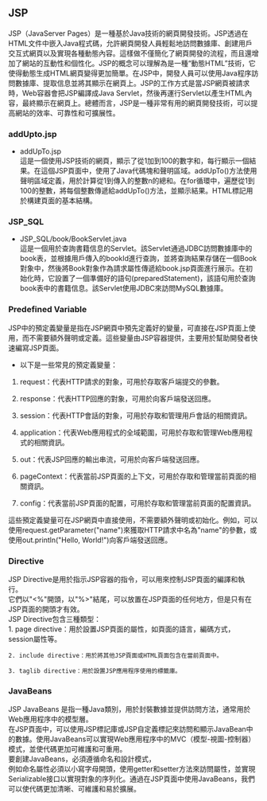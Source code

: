 ## JSP
JSP（JavaServer Pages）是一種基於Java技術的網頁開發技術。JSP透過在HTML文件中嵌入Java程式碼，允許網頁開發人員輕鬆地訪問數據庫、創建用戶交互式網頁以及實現各種動態內容。這樣做不僅簡化了網頁開發的流程，而且還增加了網站的互動性和個性化。JSP的概念可以理解為是一種“動態HTML”技術，它使得動態生成HTML網頁變得更加簡單。在JSP中，開發人員可以使用Java程序訪問數據庫、提取信息並將其顯示在網頁上。JSP的工作方式是當JSP網頁被請求時，Web容器會把JSP編譯成Java Servlet，然後再運行Servlet以產生HTML內容，最終顯示在網頁上。總體而言，JSP是一種非常有用的網頁開發技術，可以提高網站的效率、可靠性和可擴展性。


### addUpto.jsp

* addUpTo.jsp   
    這是一個使用JSP技術的網頁，顯示了從1加到100的數字和，每行顯示一個結果。在這個JSP頁面中，使用了Java代碼塊和聲明區域。addUpTo()方法使用聲明區域定義，用於計算從1到傳入的整數n的總和。在for循環中，遍歷從1到100的整數，將每個整數傳遞給addUpTo()方法，並顯示結果。HTML標記用於構建頁面的基本結構。

### JSP_SQL

* JSP_SQL/book/BookServlet.java   
    這是一個用於查詢書籍信息的Servlet。該Servlet通過JDBC訪問數據庫中的book表，並根據用戶傳入的bookId進行查詢，並將查詢結果存儲在一個Book對象中，然後將Book對象作為請求屬性傳遞給book.jsp頁面進行展示。在初始化時，它設置了一個準備好的語句(preparedStatement)，該語句用於查詢book表中的書籍信息。該Servlet使用JDBC來訪問MySQL數據庫。


### Predefined Variable
JSP中的預定義變量是指在JSP網頁中預先定義好的變量，可直接在JSP頁面上使用，而不需要額外聲明或定義。這些變量由JSP容器提供，主要用於幫助開發者快速編寫JSP頁面。   

* 以下是一些常見的預定義變量：

1. request：代表HTTP請求的對象，可用於存取客戶端提交的參數。   

2. response：代表HTTP回應的對象，可用於向客戶端發送回應。   

3. session：代表HTTP會話的對象，可用於存取和管理用戶會話的相關資訊。   

4. application：代表Web應用程式的全域範圍，可用於存取和管理Web應用程式的相關資訊。   

5. out：代表JSP回應的輸出串流，可用於向客戶端發送回應。   

6. pageContext：代表當前JSP頁面的上下文，可用於存取和管理當前頁面的相關資訊。   

7. config：代表當前JSP頁面的配置，可用於存取和管理當前頁面的配置資訊。   

這些預定義變量可在JSP網頁中直接使用，不需要額外聲明或初始化。例如，可以使用request.getParameter("name")來獲取HTTP請求中名為"name"的參數，或使用out.println("Hello, World!")向客戶端發送回應。   


### Directive
JSP Directive是用於指示JSP容器的指令，可以用來控制JSP頁面的編譯和執行。   
它們以"<%"開頭，以"%>"結尾，可以放置在JSP頁面的任何地方，但是只有在JSP頁面的開頭才有效。   
JSP Directive包含三種類型：   
    1. page directive：用於設置JSP頁面的屬性，如頁面的語言，編碼方式，session屬性等。   

    2. include directive：用於將其他JSP頁面或HTML頁面包含在當前頁面中。   

    3. taglib directive：用於設置JSP應用程序使用的標籤庫。   


### JavaBeans
JSP JavaBeans 是指一種Java類別，用於封裝數據並提供訪問方法，通常用於Web應用程序中的模型層。   
在JSP頁面中，可以使用JSP標記庫或JSP自定義標記來訪問和顯示JavaBean中的數據。使用JavaBeans可以實現Web應用程序中的MVC（模型-視圖-控制器）模式，並使代碼更加可維護和可重用。   
要創建JavaBeans，必須遵循命名和設計模式，   
例如命名屬性必須以小寫字母開頭，使用getter和setter方法來訪問屬性，並實現Serializable接口以實現對象的序列化。通過在JSP頁面中使用JavaBeans，我們可以使代碼更加清晰、可維護和易於擴展。   
